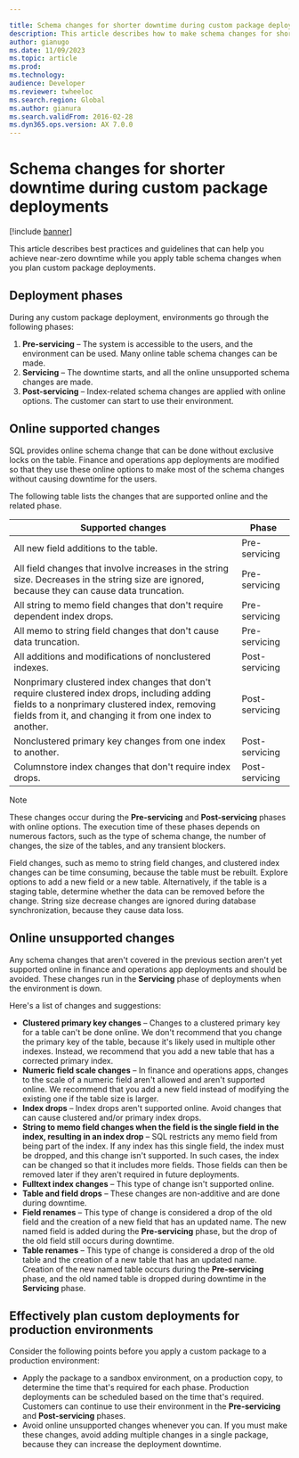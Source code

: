 ```yaml
---

title: Schema changes for shorter downtime during custom package deployments
description: This article describes how to make schema changes for shorter downtime when you deploy custom packages.
author: gianugo
ms.date: 11/09/2023
ms.topic: article
ms.prod: 
ms.technology: 
audience: Developer
ms.reviewer: twheeloc
ms.search.region: Global
ms.author: gianura
ms.search.validFrom: 2016-02-28
ms.dyn365.ops.version: AX 7.0.0
---
```


# Schema changes for shorter downtime during custom package deployments

[!include [banner](../includes/banner.md)]

This article describes best practices and guidelines that can help you achieve near-zero downtime while you apply table schema changes when you plan custom package deployments.

## Deployment phases

During any custom package deployment, environments go through the following phases:

1. **Pre-servicing** – The system is accessible to the users, and the environment can be used. Many online table schema changes can be made.
2. **Servicing** – The downtime starts, and all the online unsupported schema changes are made.
3. **Post-servicing** – Index-related schema changes are applied with online options. The customer can start to use their environment.

## Online supported changes

SQL provides online schema change that can be done without exclusive locks on the table. Finance and operations app deployments are modified so that they use these online options to make most of the schema changes without causing downtime for the users.

The following table lists the changes that are supported online and the related phase.

| Supported changes | Phase |
|------------|-----------|
| All new field additions to the table. | Pre-servicing |
| All field changes that involve increases in the string size. Decreases in the string size are ignored, because they can cause data truncation. | Pre-servicing |
| All string to memo field changes that don't require dependent index drops. | Pre-servicing |
| All memo to string field changes that don't cause data truncation. | Pre-servicing |
| All additions and modifications of nonclustered indexes. | Post-servicing |
| Nonprimary clustered index changes that don't require clustered index drops, including adding fields to a nonprimary clustered index, removing fields from it, and changing it from one index to another. | Post-servicing |
| Nonclustered primary key changes from one index to another. | Post-servicing |
| Columnstore index changes that don't require index drops. | Post-servicing |

> [!NOTE]
> These changes occur during the **Pre-servicing** and **Post-servicing** phases with online options. The execution time of these phases depends on numerous factors, such as the type of schema change, the number of changes, the size of the tables, and any transient blockers.
>
> Field changes, such as memo to string field changes, and clustered index changes can be time consuming, because the table must be rebuilt. Explore options to add a new field or a new table. Alternatively, if the table is a staging table, determine whether the data can be removed before the change.
> String size decrease changes are ignored during database synchronization, because they cause data loss.

## Online unsupported changes

Any schema changes that aren't covered in the previous section aren't yet supported online in finance and operations app deployments and should be avoided. These changes run in the **Servicing** phase of deployments when the environment is down.

Here's a list of changes and suggestions:

 - **Clustered primary key changes** – Changes to a clustered primary key for a table can't be done online. We don't recommend that you change the primary key of the table, because it's likely used in multiple other indexes. Instead, we recommend that you add a new table that has a corrected primary index.
 - **Numeric field scale changes** – In finance and operations apps, changes to the scale of a numeric field aren't allowed and aren't supported online. We recommend that you add a new field instead of modifying the existing one if the table size is larger.
 - **Index drops** – Index drops aren't supported online. Avoid changes that can cause clustered and/or primary index drops.
 - **String to memo field changes when the field is the single field in the index, resulting in an index drop** – SQL restricts any memo field from being part of the index. If any index has this single field, the index must be dropped, and this change isn't supported. In such cases, the index can be changed so that it includes more fields. Those fields can then be removed later if they aren't required in future deployments.
 - **Fulltext index changes** – This type of change isn't supported online.
 - **Table and field drops** – These changes are non-additive and are done during downtime.
 - **Field renames** – This type of change is considered a drop of the old field and the creation of a new field that has an updated name. The new named field is added during the **Pre-servicing** phase, but the drop of the old field still occurs during downtime.
 - **Table renames** – This type of change is considered a drop of the old table and the creation of a new table that has an updated name. Creation of the new named table occurs during the **Pre-servicing** phase, and the old named table is dropped during downtime in the **Servicing** phase.

## Effectively plan custom deployments for production environments

Consider the following points before you apply a custom package to a production environment:

- Apply the package to a sandbox environment, on a production copy, to determine the time that's required for each phase. Production deployments can be scheduled based on the time that's required. Customers can continue to use their environment in the **Pre-servicing** and **Post-servicing** phases.
- Avoid online unsupported changes whenever you can. If you must make these changes, avoid adding multiple changes in a single package, because they can increase the deployment downtime.
